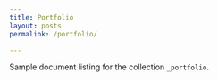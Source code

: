 ```yaml
---
title: Portfolio
layout: posts
permalink: /portfolio/

---
```


Sample document listing for the collection `_portfolio`.
